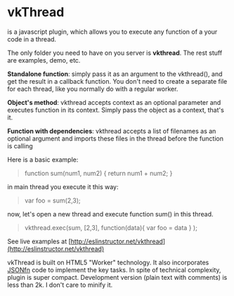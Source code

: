 vkThread
========

is a javascript plugin, which allows you to execute any function of a your code in a thread.

The only folder you need to have on you server is **vkthread**. The rest stuff are examples, demo, etc.

**Standalone function**: simply pass it as an argument to the vkthread(), and get the result in a callback function. You don't need to create a separate file for each thread, like you normally do with a regular worker.

**Object's method**: vkthread accepts context as an optional parameter and executes function in its context. Simply pass the object as a context, that's it.

**Function with dependencies**: vkthread accepts a list of filenames as an optional argument and imports these files in the thread before the function is calling

Here is a basic example:
>
> function sum(num1, num2) {
>     return num1 + num2;
>}

in main thread you execute it this way: 

>
>var foo = sum(2,3);
>

now, let's open a new thread and execute function sum() in this thread.
>
>vkthread.exec(sum, [2,3], function(data){ var foo = data } );
>

See live examples at [http://eslinstructor.net/vkthread](http://eslinstructor.net/vkthread)

vkThread is built on HTML5 "Worker" technology. It also incorporates [JSONfn](http://www.eslinstructor.net/jsonfn/) code to implement the key tasks.
In spite of technical complexity, plugin is super compact. Development version (plain text with comments) is less than 2k. I don't care to minify it.



